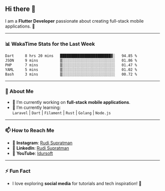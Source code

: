 ## Hi there 👋

I am a **Flutter Developer** passionate about creating full-stack mobile applications. 🚀

---

### 📊 WakaTime Stats for the Last Week
<!--START_SECTION:waka-->

```txt
Dart     8 hrs 20 mins   ███████████████████████▓░   94.85 %
JSON     9 mins          ▒░░░░░░░░░░░░░░░░░░░░░░░░   01.86 %
PHP      7 mins          ▒░░░░░░░░░░░░░░░░░░░░░░░░   01.47 %
YAML     5 mins          ▒░░░░░░░░░░░░░░░░░░░░░░░░   01.02 %
Bash     3 mins          ▒░░░░░░░░░░░░░░░░░░░░░░░░   00.72 %
```

<!--END_SECTION:waka-->

---

### 🌱 About Me
- 🔭 I’m currently working on **full-stack mobile applications**.
- 🌱 I’m currently learning:  
  `Laravel` | `Dart` | `Filament` | `Rust` | `Golang` | `Node.js`

---

### 📫 How to Reach Me
- 💬 **Instagram**: [Rudi Supratman](https://www.instagram.com/rudisupratman97)  
- 💼 **LinkedIn**: [Rudi Supratman](https://www.linkedin.com/in/rudi-supratman-324233281)  
- 🎥 **YouTube**: [Idursoft](https://www.youtube.com/@adde5863)

---

### ⚡ Fun Fact
- I love exploring **social media** for tutorials and tech inspiration! 🎥
